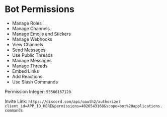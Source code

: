 # Bot Permissions
- Manage Roles
- Manage Channels
- Manage Emojis and Stickers
- Manage Webhooks
- View Channels
- Send Messages
- Use Public Threads
- Manage Messages
- Manage Threads
- Embed Links
- Add Reactions
- Use Slash Commands

Permission Integer: `55566167120`

Invite Link: `https://discord.com/api/oauth2/authorize?client_id=APP_ID_HERE&permissions=4026543168&scope=bot%20applications.commands`
